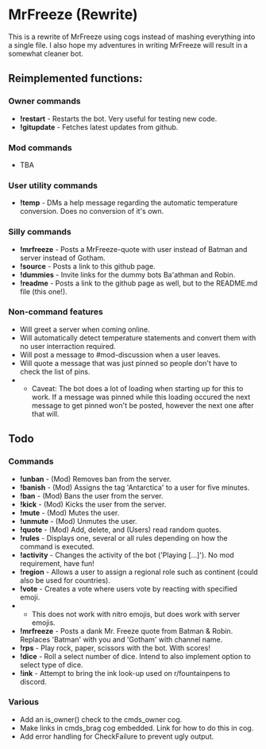 # MrFreeze (Rewrite)
This is a rewrite of MrFreeze using cogs instead of mashing everything into a single file. I also hope my adventures in writing MrFreeze will result in a somewhat cleaner bot.

## Reimplemented functions:
### Owner commands
* **!restart**   - Restarts the bot. Very useful for testing new code.
* **!gitupdate** - Fetches latest updates from github.

### Mod commands
* TBA

### User utility commands
* **!temp**     - DMs a help message regarding the automatic temperature conversion. Does no conversion of it's own.

### Silly commands
* **!mrfreeze**  - Posts a MrFreeze-quote with user instead of Batman and server instead of Gotham.
* **!source**    - Posts a link to this github page.
* **!dummies**   - Invite links for the dummy bots Ba'athman and Robin.
* **!readme**    - Posts a link to the github page as well, but to the README.md file (this one!).

### Non-command features
* Will greet a server when coming online.
* Will automatically detect temperature statements and convert them with no user interraction required.
* Will post a message to #mod-discussion when a user leaves.
* Will quote a message that was just pinned so people don't have to check the list of pins.
* * Caveat: The bot does a lot of loading when starting up for this to work. If a message was pinned while this loading occured the next message to get pinned won't be posted, however the next one after that will.

## Todo
### Commands
* **!unban**     - (Mod) Removes ban from the server.
* **!banish**    - (Mod) Assigns the tag 'Antarctica' to a user for five minutes.
* **!ban**       - (Mod) Bans the user from the server.
* **!kick**      - (Mod) Kicks the user from the server.
* **!mute**      - (Mod) Mutes the user.
* **!unmute**    - (Mod) Unmutes the user.
* **!quote**     - (Mod) Add, delete, and (Users) read random quotes.
* **!rules**     - Displays one, several or all rules depending on how the command is executed.
* **!activity**  - Changes the activity of the bot ('Playing [...]'). No mod requirement, have fun!
* **!region**    - Allows a user to assign a regional role such as continent (could also be used for countries).
* **!vote**      - Creates a vote where users vote by reacting with specified emoji.
* * This does not work with nitro emojis, but does work with server emojis.
* **!mrfreeze**  - Posts a dank Mr. Freeze quote from Batman & Robin. Replaces 'Batman' with you and 'Gotham' with channel name.
* **!rps**       - Play rock, paper, scissors with the bot. With scores!
* **!dice**      - Roll a select number of dice. Intend to also implement option to select type of dice.
* **!ink**       - Attempt to bring the ink look-up used on r/fountainpens to discord.

### Various
* Add an is_owner() check to the cmds_owner cog.
* Make links in cmds_brag cog embedded. Link for how to do this in cog.
* Add error handling for CheckFailure to prevent ugly output.
